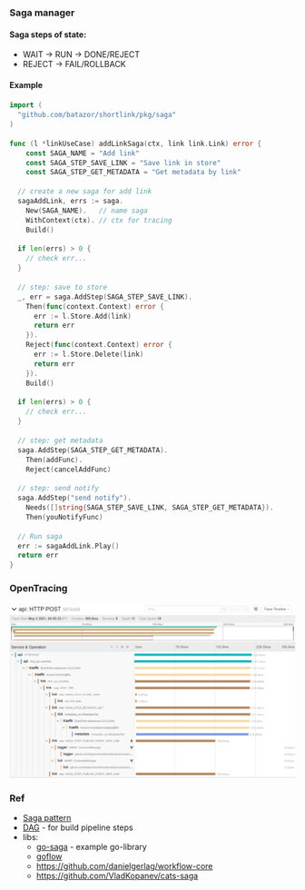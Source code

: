 ### Saga manager

#### Saga steps of state:

+ WAIT -> RUN -> DONE/REJECT
+ REJECT -> FAIL/ROLLBACK

#### Example

```go
import (
  "github.com/batazor/shortlink/pkg/saga"
)

func (l *linkUseCase) addLinkSaga(ctx, link link.Link) error {
	const SAGA_NAME = "Add link"
	const SAGA_STEP_SAVE_LINK = "Save link in store"
	const SAGA_STEP_GET_METADATA = "Get metadata by link"

  // create a new saga for add link
  sagaAddLink, errs := saga.
    New(SAGA_NAME).   // name saga
    WithContext(ctx). // ctx for tracing
    Build()
  
  if len(errs) > 0 {
    // check err...
  }
  
  // step: save to store
  _, err = saga.AddStep(SAGA_STEP_SAVE_LINK).
    Then(func(context.Context) error {
      err := l.Store.Add(link)
      return err
    }).
    Reject(func(context.Context) error {
      err := l.Store.Delete(link)
      return err
    }).
    Build()
  
  if len(errs) > 0 {
    // check err...
  }

  // step: get metadata
  saga.AddStep(SAGA_STEP_GET_METADATA).
    Then(addFunc).
    Reject(cancelAddFunc)

  // step: send notify
  saga.AddStep("send notify").
    Needs([]string{SAGA_STEP_SAVE_LINK, SAGA_STEP_GET_METADATA}).
    Then(youNotifyFunc)
  
  // Run saga
  err := sagaAddLink.Play()
  return err
}
```

### OpenTracing

![OpenTracing](./docs/tracing.png)

### Ref

- [Saga pattern](https://microservices.io/patterns/data/saga.html)
- [DAG](https://github.com/goombaio/dag) - for build pipeline steps
- libs:
  - [go-saga](https://github.com/itimofeev/go-saga) - example go-library
  - [goflow](https://github.com/s8sg/goflow)
  - https://github.com/danielgerlag/workflow-core
  - https://github.com/VladKopanev/cats-saga
